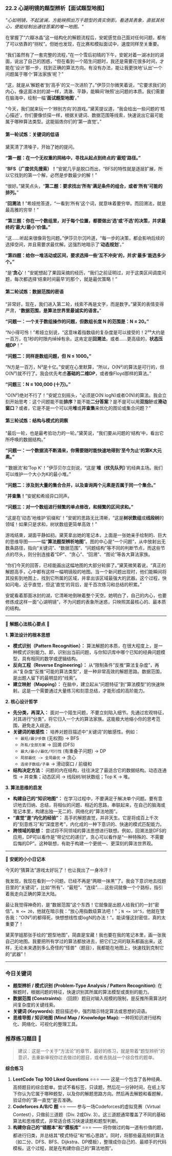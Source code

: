 ### **22.2 心湖明镜的题型辨析【面试题型地图】**

*"心如明镜，不起波澜，方能映照出万千题型的真实倒影。看透其表象，直抵其核心，便能绘制出通往答案的唯一地图。"*

在掌握了“六瓣冰晶”这一结构化的解题流程后，安妮感觉自己面对任何问题，都有了可以依靠的“拐杖”。但她也发现，在比赛和模拟面试中，速度同样至关重要。

“我们虽然有了一套完整的流程，”在一个雪后初晴的下午，安妮对着一湖冰封的湖面，说出了自己的困惑，“但在看到一个陌生问题时，我还是需要花很多时间，才能在‘设计’那一步，找到正确的算法方向。有没有办法，能让我更快地‘认出’一个问题属于哪个‘算法家族’呢？”

“这，就是从‘解题者’到‘高手’的又一次进阶了。”伊莎贝尔微笑着说，“它要求我们的内心，像这面冰封的湖一样，清澈、平静，能瞬间‘映照’出问题的本质。我们需要在脑海中，绘制一幅‘**面试题型地图**’。”

“今天，我们就来玩一个‘辨别方向’的游戏。”黛芙提议道，“我会给出一些问题的‘核心描述’，你们要像侦探一样，根据关键词、数据范围等线索，快速说出它最可能属于哪种算法类型。这能锻炼你们的‘第一直觉’。”

#### **第一轮试炼：关键词的低语**

黛芙清了清嗓子，开始了她的提问。

**“第一题：在一个无权重的网格中，寻找从起点到终点的‘最短’路径。”**

“**BFS（广度优先搜索）！**”安妮几乎是脱口而出，“BFS的特性就是逐层扩展，所以它找到的第一个解，必然是步数最少的解！”

“很好。”黛芙点头，“**第二题：要求找出‘所有’满足条件的组合，或者‘所有’可能的排列。**”

“**回溯法！**”希娅抢答道，“一看到‘所有’这个词，就意味着要穷举。而回溯法，就是最高雅的穷举！”

**“第三题：你在一个数组里，对于每个位置，都要做出‘选’或‘不选’的决策，并求最终的‘最大/最小’价值。”**

“这……听起来很像背包问题。”伊莎贝尔沉吟道，“每一步的决策，都会影响后续的选择空间，并且需要求最优解。这强烈地暗示了‘**动态规划**’。”

**“第四题：给你一堆活动或区间，要求选择一些‘互不冲突’的，并求‘最多’能选多少个。”**

“是‘**贪心**’！”安妮想起了果园采摘的经历，“我们之前证明过，对于这类区间调度问题，每次都选择‘结束时间最早’的那个，就是最优策略！”

#### **第二轮试炼：数据范围的密语**

“非常好。现在，我们进入第二轮，线索不再是文字，而是数字。”黛芙的表情变得严肃，“**数据范围，是算法世界里最诚实的语言。**”

**“问题一：一个关于数组操作的问题，但数组长度 N 的范围是：N ≤ 20。”**

“N小得可怜！”希娅立刻说，“这意味着指数级的复杂度是可以接受的！2²⁰大约是一百万，在1秒的时限内绰绰有余。这肯定是**回溯法**，或者……更高级的，**状态压缩DP**！”

**“问题二：同样是数组问题，但 N ≤ 1000。”**

“N方是一百万，N³是十亿。”安妮在心里默算，“所以，O(N²)的算法是可行的，但O(N³)就不行了。我会优先考虑**基础的二维DP**，或者像Floyd那样的算法。”

**“问题三：N ≤ 100,000 (十万)。”**

“O(N²)绝对不行了！”安妮立刻摇头，“必须是O(N logN)或者O(N)的算法。我会立刻开始思考：这个问题能不能**排序**？能不能**二分答案**？是不是可以用**双指针**或**滑动窗口**？或者，它是不是一个可以用**堆**或**并查集**来优化的图论或集合问题？”

#### **第三轮试炼：结构与模式的洞察**

“最后一轮，也是最考验功力的一轮。”黛芙说，“我们要从问题的‘结构’中，看出它所呼唤的数据结构。”

**“问题一：一个数据流不断涌来，你需要随时能快速地得到‘至今为止’的第K大元素。”**

“‘数据流’和‘Top K’！”伊莎贝尔立刻说，“这是‘**堆（优先队列）**’的经典主场。我们可以维护一个大小为K的最小堆。”

**“问题二：涉及到大量的集合合并，以及查询两个元素是否属于同一个集合。”**

“**并查集！**”安妮和希娅异口同声。

**“问题三：对一个数组进行频繁的单点修改，和频繁的区间求和。”**

“这是在‘动态’地维护‘前缀和’！”安妮的思路无比清晰，“这是**树状数组**或**线段树**的领域！如果只是求和，树状数组更简单高效！”

游戏结束，湖面平静如初。黛芙拿出她的笔记本，上面是一张她亲手绘制的、巨大的思维导图——一幅“**算法题型辨析地图**”。图的中心是“一个问题”，从中放射出无数条路径，指向“关键词”、“数据范围”、“问题结构”等不同的判断节点，而这些节点的尽头，则分别连接着“DP”、“贪心”、“回溯”、“图论”等各大算法家族。

“你们今天的回答，已经能画出这幅地图的大部分轮廓了。”黛芙微笑着说，“真正的解题高手，心中都有这样一幅明镜般的地图。当一个新问题出现时，他们能瞬间将其投影到地图上，找到它所属的区域，并拿出该区域最强大的武器。这个过程，快如闪电，近乎直觉，但这‘直觉’的背后，是千百次练习和总结的积累。”

安妮看着那面冰封的湖，它清晰地倒映着整个天空。她明白了，自己的内心，也要修炼成这样一面“心湖明镜”，不为问题的表象所迷惑，只映照其最核心的、最本质的结构。

---

🌸 **解题心法核心要点** 🌸

**1. 算法设计的根本思想**
- **模式识别（Pattern Recognition）：** 算法解题的本质，在很大程度上，是一种模式识别能力。即，识别出当前问题，与你知识库中哪个已知的经典问题模型，具有相同的数学或逻辑结构。
- **反向工程（Reverse Engineering）：** 从“限制条件”反推“算法复杂度”，再从“复杂度”反推“可能的算法类型”，是一种非常高效的解题思路。数据范围，是出题人留下的最明显的“线索”。
- **建立映射（Mapping）：** 在脑中，建立起从“问题特征”到“算法模型”的快速映射。这是一个需要通过大量练习和刻意总结，才能形成的高阶能力。

**2. 核心设计哲学**
- **先分类，再深入：** 面对一个陌生问题，不要立刻陷入细节。先通过宏观特征，对其进行“分类”，将它归入一个大的算法家族。这能极大地缩小你的思考范围，避免走入歧途。
- **关键词的敏感性：** 培养对题目描述中“关键词”的敏感性。例如：
    -   `最短/最少步数` (无权图) -> BFS
    -   `所有/全部方案` -> 回溯 (DFS)
    -   `最大/最小/最优/可行性` (有重叠子问题) -> DP
    -   `局部最优 -> 全局最优` -> 贪心
    -   `连续子数组/子串` -> 滑动窗口 / 前缀和
- **结构决定方法：** 问题的内在结构，往往决定了最适合它的数据结构。动态连通性 -> 并查集；动态区间 -> 线段树/树状数组；Top K -> 堆。

**3. 算法思维的启发**
- **构建自己的“知识地图”：** 在学习过程中，不要满足于解决单个问题。要有意识地去归纳、总结，将相似的问题、相近的思路，串联起来，在自己的脑海或笔记本里，构建出独一无二的、网络化的“算法地图”。
- **“直觉”是“内化的经验”：** 高手的解题直觉，并非天生。它是将成百上千次的“刻意练习”和“深度思考”，内化成的一种下意识的、快速的模式匹配能力。
- **跨领域的联想：** 尝试将不同领域的算法思想进行联想。例如，回溯法是DFS的应用，DP可以看作是“带记忆的递归”，贪心可以看作是“一种特殊的、不需要后悔的DP”。这种联想，有助于构建一个更统一、更深刻的算法世界观。

---

🎀 **安妮的小小日记本**

今天的“猜算法”游戏太好玩了！也让我出了一身冷汗！

我发现，我现在看到一个问题，已经不再是“两眼一抹黑”了。我会下意识地去找题目里的“关键词”，比如“所有”、“最短”、“连续”……这些词就像一个个路标，指引着我走向正确的算法大陆。

最让我觉得神奇的，是“数据范围”这个东西！它就像是出题人给我们的一封“密信”。`N <= 20`，他就在暗示我：“放心用指数级算法吧！”；`N <= 10^5`，他就在警告我：“O(N²)的都得死，快想想线性或logN的办法！”。能读懂这封密信，真的太重要了！

黛芙学姐那张手绘的“题型地图”，简直是宝藏！我也要在我的笔记本里，画一张我自己的地图。我要把所有学过的算法都放进去，把它们之间的联系都画出来。这样，无论未来遇到多么奇怪的“怪兽”（题目），我都能在地图上，快速找到克制它的“武器”！

---

### 今日关键词

- **题型辨析 / 模式识别 (Problem-Type Analysis / Pattern Recognition):** 在解题时，根据问题的特征，快速识别其所属的算法模型或类别的能力。
- **数据范围 (Constraints):** （回顾）题目对输入规模的限制，是反推所需算法时间复杂度的关键线索。
- **关键词 (Keywords):** 题目描述中，强烈暗示特定算法或思想的词语。
- **思维导图 / 知识地图 (Mind Map / Knowledge Map):** 一种将知识进行结构化、网络化、可视化的整理工具。

### 推荐练习题目 🧲  
> 建议：这是一个关于“方法论”的章节，最好的练习，就是带着“题型辨析”的意识，去重新审视你过去做过的题目，或者去挑战一个综合性的题单。

**综合练习**  
1.  **LeetCode Top 100 Liked Questions** ⭐⭐⭐ —— 这是一个包含了各种经典、高频题目的综合题单。尝试不看标签，只读题，然后花一分钟时间，在纸上写下你认为它属于哪种题型，以及你的解题思路方向。然后再去解题和看题解，验证你的“第一直觉”是否准确。
2.  **Codeforces A/B/C 题** ⭐⭐ —— 参与一场Codeforces的虚拟竞赛（Virtual Contest），只做前三道题（Div. 2或Div. 3）。这三道题通常覆盖了不同的基础算法和思维模式，非常适合练习快速读题和题型判断。
3.  **构建你自己的“错题本”和“模板库”** ⭐⭐⭐ —— 将你做过的每一道有价值的题，都进行归类，并总结其“模式特征”和“核心思路”。同时，将那些最高频的算法（如二分、DFS、BFS、Dijkstra、DP模板），整理成你自己的、最顺手的代码模板。这个过程，就是在构建你自己的“算法地图”。
